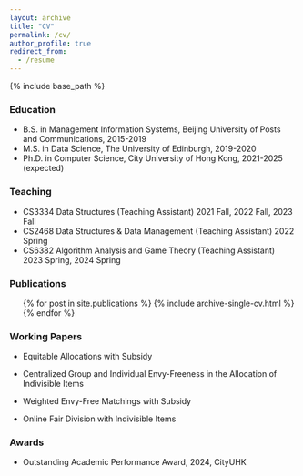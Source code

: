 ```yaml
---
layout: archive
title: "CV"
permalink: /cv/
author_profile: true
redirect_from:
  - /resume
---
```


{% include base_path %}

### Education

* B.S. in Management Information Systems, Beijing University of Posts and Communications, 2015-2019
* M.S. in Data Science, The University of Edinburgh, 2019-2020
* Ph.D. in Computer Science, City University of Hong Kong, 2021-2025 (expected)

### Teaching

* CS3334 Data Structures (Teaching Assistant)    2021 Fall, 2022 Fall, 2023 Fall
* CS2468 Data Structures & Data Management (Teaching Assistant)    2022 Spring
* CS6382 Algorithm Analysis and Game Theory (Teaching Assistant) 2023 Spring, 2024 Spring

###  Publications

  <ul>{% for post in site.publications %}
    {% include archive-single-cv.html %}
  {% endfor %}</ul>

### Working Papers

* Equitable Allocations with Subsidy
  
* Centralized Group and Individual Envy-Freeness in the Allocation of Indivisible Items

* Weighted Envy-Free Matchings with Subsidy

* Online Fair Division with Indivisible Items

###  Awards

* Outstanding Academic Performance Award, 2024, CityUHK

<!-- 
Work experience
======
* Summer 2015: Research Assistant
  * Github University
  * Duties included: Tagging issues
  * Supervisor: Professor Git

* Fall 2015: Research Assistant
  * Github University
  * Duties included: Merging pull requests
  * Supervisor: Professor Hub
-->

<!--
Skills
======
* Skill 1
* Skill 2
  * Sub-skill 2.1
  * Sub-skill 2.2
  * Sub-skill 2.3
* Skill 3
-->

<!--
Talks
======
  <ul>{% for post in site.talks %}
    {% include archive-single-talk-cv.html %}
  {% endfor %}</ul>
-->

<!--
Teaching
======
  <ul>{% for post in site.teaching %}
    {% include archive-single-cv.html %}
  {% endfor %}</ul>
-->

<!--
Service and leadership
======
* Currently signed in to 43 different slack teams
-->
